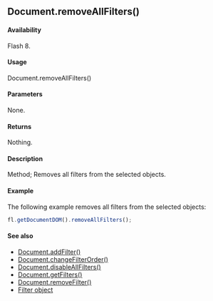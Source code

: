 ## Document.removeAllFilters()

#### Availability

Flash 8.

#### Usage

Document.removeAllFilters()

#### Parameters

None.

#### Returns

Nothing.

#### Description

Method; Removes all filters from the selected objects.

#### Example

The following example removes all filters from the selected objects:

```javascript
fl.getDocumentDOM().removeAllFilters();
```

#### See also

- [Document.addFilter()](../Document_object/Document3.md)
- [Document.changeFilterOrder()](../Document_object/Document29.md)
- [Document.disableAllFilters()](../Document_object/Document46.md)
- [Document.getFilters()](../Document_object/Document79.md)
- [Document.removeFilter()](../Document_object/Document270.md)
- [Filter object](../Filter_object/Filter_summary.md)
